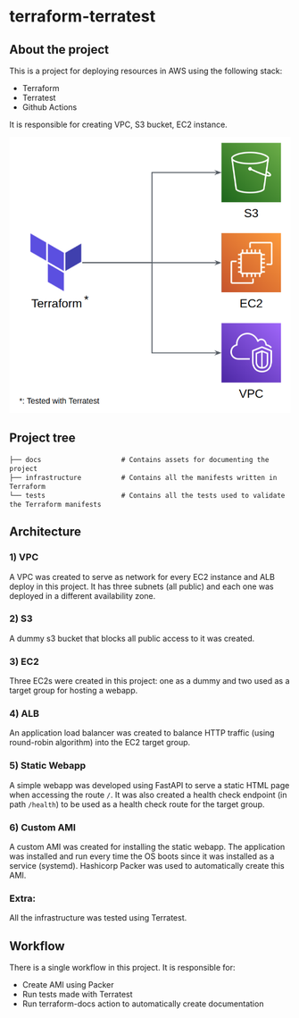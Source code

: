 # terraform-terratest

## About the project

This is a project for deploying resources in AWS using the following stack:
- Terraform
- Terratest
- Github Actions

It is responsible for creating VPC, S3 bucket, EC2 instance.

![Resources created with Terraform](docs/terraform.png)

## Project tree

```
├── docs                    # Contains assets for documenting the project
├── infrastructure          # Contains all the manifests written in Terraform
└── tests                   # Contains all the tests used to validate the Terraform manifests
```

## Architecture

### 1) VPC
A VPC was created to serve as network for every EC2 instance and ALB deploy in this project. It has three subnets (all public) and each one was deployed in a different availability zone. 

### 2) S3
A dummy s3 bucket that blocks all public access to it was created.

### 3) EC2
Three EC2s were created in this project: one as a dummy and two used as a target group for hosting a webapp.

### 4) ALB
An application load balancer was created to balance HTTP traffic (using round-robin algorithm) into the EC2 target group.

### 5) Static Webapp
A simple webapp was developed using FastAPI to serve a static HTML page when accessing the route `/`. It was also created a health check endpoint (in path `/health`) to be used as a health check route for the target group.

### 6) Custom AMI
A custom AMI was created for installing the static webapp. The application was installed and run every time the OS boots since it was installed as a service (systemd). Hashicorp Packer was used to automatically create this AMI.

### Extra:
All the infrastructure was tested using Terratest.

## Workflow

There is a single workflow in this project. It is responsible for: 
- Create AMI using Packer
- Run tests made with Terratest
- Run terraform-docs action to automatically create documentation